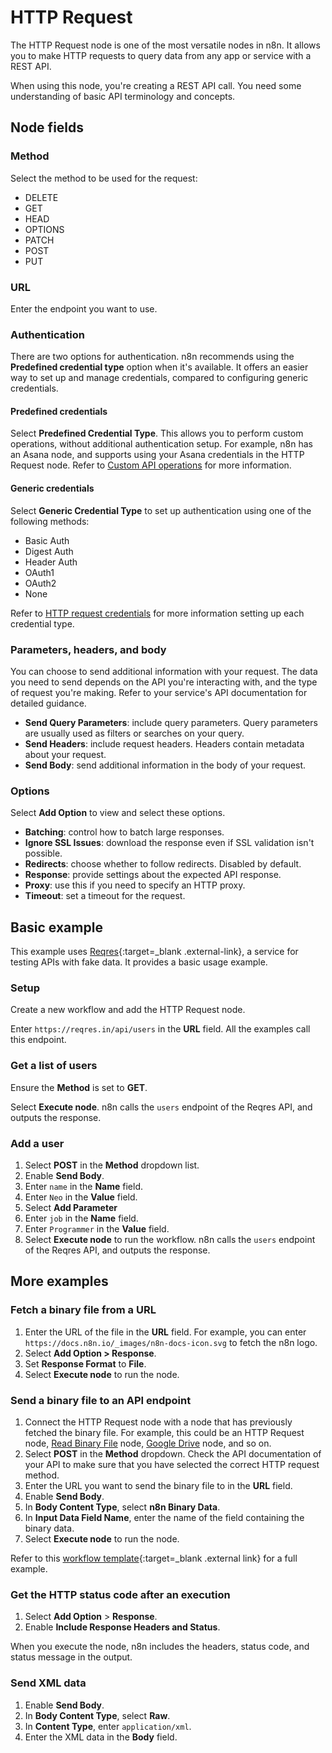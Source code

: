 # HTTP Request

The HTTP Request node is one of the most versatile nodes in n8n. It allows you to make HTTP requests to query data from any app or service with a REST API.

When using this node, you're creating a REST API call. You need some understanding of basic API terminology and concepts.

## Node fields

### Method

Select the method to be used for the request:

- DELETE
- GET
- HEAD
- OPTIONS
- PATCH
- POST
- PUT

### URL

Enter the endpoint you want to use.

### Authentication

There are two options for authentication. n8n recommends using the **Predefined credential type** option when it's available. It offers an easier way to set up and manage credentials, compared to configuring generic credentials.

#### Predefined credentials

Select **Predefined Credential Type**. This allows you to perform custom operations, without additional authentication setup. For example, n8n has an Asana node, and supports using your Asana credentials in the HTTP Request node. Refer to [Custom API operations](/integrations/custom-operations/) for more information.

#### Generic credentials

Select **Generic Credential Type** to set up authentication using one of the following methods:

- Basic Auth
- Digest Auth
- Header Auth
- OAuth1
- OAuth2
- None
	
Refer to [HTTP request credentials](/integrations/builtin/credentials/httpRequest/) for more information setting up each credential type.

### Parameters, headers, and body

You can choose to send additional information with your request. The data you need to send depends on the API you're interacting with, and the type of request you're making. Refer to your service's API documentation for detailed guidance.

* **Send Query Parameters**: include query parameters. Query parameters are usually used as filters or searches on your query.
* **Send Headers**: include request headers. Headers contain metadata about your request.
* **Send Body**: send additional information in the body of your request.


### Options

Select **Add Option** to view and select these options.

- **Batching**: control how to batch large responses.
- **Ignore SSL Issues**: download the response even if SSL validation isn't possible.
- **Redirects**: choose whether to follow redirects. Disabled by default.
- **Response**: provide settings about the expected API response.
- **Proxy**: use this if you need to specify an HTTP proxy.
- **Timeout**: set a timeout for the request.


## Basic example

This example uses [Reqres](https://reqres.in/){:target=_blank .external-link}, a service for testing APIs with fake data. It provides a basic usage example.

### Setup

Create a new workflow and add the HTTP Request node.

Enter `https://reqres.in/api/users` in the **URL** field. All the examples call this endpoint.

### Get a list of users

Ensure the **Method** is set to **GET**.

Select **Execute node**. n8n calls the `users` endpoint of the Reqres API, and outputs the response.

### Add a user

1. Select **POST** in the **Method** dropdown list.
2. Enable **Send Body**.
3. Enter `name` in the **Name** field.
4. Enter `Neo` in the **Value** field.
5. Select **Add Parameter**
6. Enter `job` in the **Name** field.
7. Enter `Programmer` in the **Value** field.
8. Select **Execute node** to run the workflow. n8n calls the `users` endpoint of the Reqres API, and outputs the response.

## More examples

### Fetch a binary file from a URL

1. Enter the URL of the file in the **URL** field. For example, you can enter `https://docs.n8n.io/_images/n8n-docs-icon.svg` to fetch the n8n logo.
2. Select **Add Option > Response**.
3. Set **Response Format** to **File**.
4. Select **Execute node** to run the node.

### Send a binary file to an API endpoint

1. Connect the HTTP Request node with a node that has previously fetched the binary file. For example, this could be an HTTP Request node, [Read Binary File](/integrations/builtin/core-nodes/n8n-nodes-base.readBinaryFile/) node, [Google Drive](/integrations/builtin/app-nodes/n8n-nodes-base.googleDrive/) node, and so on.
2. Select **POST** in the **Method** dropdown. Check the API documentation of your API to make sure that you have selected the correct HTTP request method.
3. Enter the URL you want to send the binary file to in the **URL** field.
4. Enable **Send Body**.
5. In **Body Content Type**, select **n8n Binary Data**.
6. In **Input Data Field Name**, enter the name of the field containing the binary data.
9. Select **Execute node** to run the node.

Refer to this [workflow template](https://n8n.io/workflows/1338-update-twitter-banner-using-http-request/){:target=_blank .external link} for a full example.

### Get the HTTP status code after an execution

1. Select **Add Option** > **Response**.
2. Enable **Include Response Headers and Status**.

When you execute the node, n8n includes the headers, status code, and status message in the output.

### Send XML data

1. Enable **Send Body**.
2. In **Body Content Type**, select **Raw**.
3. In **Content Type**, enter `application/xml`.
4. Enter the XML data in the **Body** field.
